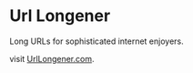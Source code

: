 # Url Longener

Long URLs for sophisticated internet enjoyers.

visit [UrlLongener.com](https://www.urllongener.com).
